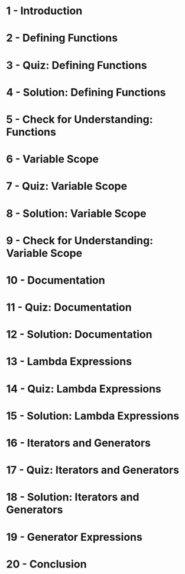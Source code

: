 # 1 - Introduction


# 2 - Defining Functions


# 3 - Quiz: Defining Functions


# 4 - Solution: Defining Functions


# 5 - Check for Understanding: Functions


# 6 - Variable Scope


# 7 - Quiz: Variable Scope


# 8 - Solution: Variable Scope


# 9 - Check for Understanding: Variable Scope


# 10 - Documentation


# 11 - Quiz: Documentation


# 12 - Solution: Documentation


# 13 - Lambda Expressions


# 14 - Quiz: Lambda Expressions


# 15 - Solution: Lambda Expressions


# 16 - Iterators and Generators


# 17 - Quiz: Iterators and Generators


# 18 - Solution: Iterators and Generators


# 19 - Generator Expressions


# 20 - Conclusion
